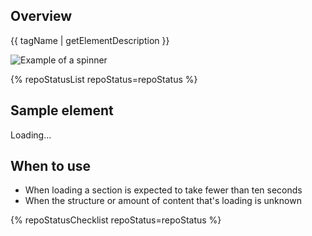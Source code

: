 ## Overview

{{ tagName | getElementDescription }}

<uxdot-example width-adjustment="184px">
  <img src="{{ './spinner-sample.png' | url }}" alt="Example of a spinner">
</uxdot-example>

{% repoStatusList repoStatus=repoStatus %}


## Sample element

<rh-spinner>Loading...</rh-spinner>

## When to use

  - When loading a section is expected to take fewer than ten seconds
  - When the structure or amount of content that's loading is unknown


{% repoStatusChecklist repoStatus=repoStatus %}
